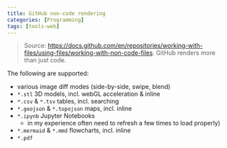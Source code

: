 ```yaml
---
title: GitHub non-code rendering
categories: [Programming]
tags: [tools-web]
---
```


> Source: <https://docs.github.com/en/repositories/working-with-files/using-files/working-with-non-code-files>. GitHub renders more than just code.

The following are supported:

- various image diff modes (side-by-side, swipe, blend)
- `*.stl` 3D models, incl. webGL acceleration & inline
- `*.csv` & `*.tsv` tables, incl. searching
- `*.geojson` & `*.topojson` maps, incl. inline
- `*.ipynb` Jupyter Notebooks
  + in my experience often need to refresh a few times to load properly)
- `*.mermaid` & `*.mmd` flowcharts, incl. inline
- `*.pdf`